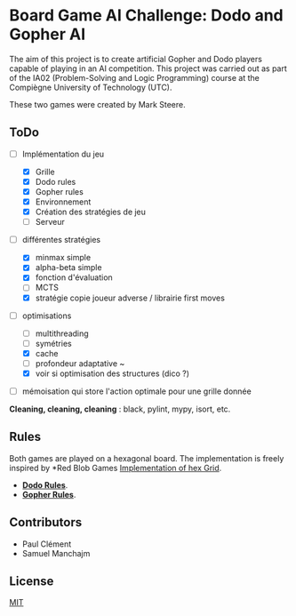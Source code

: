 # Board Game AI Challenge: Dodo and Gopher AI

The aim of this project is to create artificial Gopher and Dodo players capable of playing in an AI competition. 
This project was carried out as part of the IA02 (Problem-Solving and Logic Programming) course at the Compiègne University of Technology (UTC).

These two games were created by Mark Steere.

## ToDo

- [ ] Implémentation du jeu 
  - [x] Grille
  - [x] Dodo rules
  - [x] Gopher rules
  - [x] Environnement
  - [x] Création des stratégies de jeu 
  - [ ] Serveur 
- [ ] différentes stratégies
  - [x] minmax simple
  - [x] alpha-beta simple
  - [x] fonction d'évaluation
  - [ ] MCTS
  - [x] stratégie copie joueur adverse / librairie first moves
- [ ] optimisations
  - [ ] multithreading
  - [ ] symétries
  - [x] cache
  - [ ] profondeur adaptative ~
  - [x] voir si optimisation des structures (dico ?)
- [ ] mémoisation qui store l'action optimale pour une grille donnée 


**Cleaning, cleaning, cleaning** : black, pylint, mypy, isort, etc.
  


## Rules 
Both games are played on a hexagonal board. The implementation is freely inspired by *Red Blob Games [Implementation of hex Grid](https://www.redblobgames.com/grids/hexagons/).

* **[Dodo Rules](https://www.redblobgames.com/grids/hexagons/)**.
* **[Gopher Rules](https://www.marksteeregames.com/Dodo_rules.pdf)**.

## Contributors
* Paul Clément 
* Samuel Manchajm

## License
[MIT](https://choosealicense.com/licenses/mit/)
